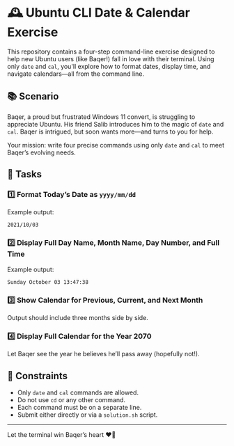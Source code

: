 # 🕰️ Ubuntu CLI Date & Calendar Exercise

This repository contains a four-step command-line exercise designed to help new Ubuntu users (like Baqer!) fall in love with their terminal. Using only `date` and `cal`, you'll explore how to format dates, display time, and navigate calendars—all from the command line.

## 📚 Scenario

Baqer, a proud but frustrated Windows 11 convert, is struggling to appreciate Ubuntu. His friend Salib introduces him to the magic of `date` and `cal`. Baqer is intrigued, but soon wants more—and turns to you for help.

Your mission: write four precise commands using only `date` and `cal` to meet Baqer’s evolving needs.

## 🧪 Tasks

### 1️⃣ Format Today’s Date as `yyyy/mm/dd`
Example output:
```
2021/10/03
```

### 2️⃣ Display Full Day Name, Month Name, Day Number, and Full Time
Example output:
```
Sunday October 03 13:47:38
```

### 3️⃣ Show Calendar for Previous, Current, and Next Month
Output should include three months side by side.

### 4️⃣ Display Full Calendar for the Year 2070
Let Baqer see the year he believes he’ll pass away (hopefully not!).

## 🚫 Constraints

- Only `date` and `cal` commands are allowed.
- Do not use `cd` or any other command.
- Each command must be on a separate line.
- Submit either directly or via a `solution.sh` script.

---

Let the terminal win Baqer’s heart ❤️‍🔥
